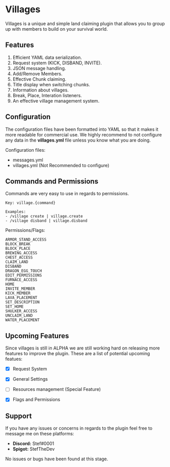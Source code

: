 # Villages
Villages is a unique and simple land claiming plugin that allows you to group up with members to build on your survival world.


## Features

1. Efficient YAML data serialization.
2. Request system (KICK, DISBAND, INVITE).
3. JSON message handling.
4. Add/Remove Members.
5. Effective Chunk claiming.
6. Title display when switching chunks.
7. Information about villages.
8. Break, Place, Interation listeners.
9. An effective village management system.


## Configuration

The configuration files have been formatted into YAML so that it makes it more readable for commercial use.
We highly recommend to not configure any data in the **villages.yml** file unless you know what you are doing.

Configuration files:
- messages.yml
- villages.yml (Not Recommended to configure)


## Commands and Permissions

Commands are very easy to use in regards to permissions.
```
Key: village.{command}

Examples:
- /village create | village.create
- /village disband | village.disband
```

Permissions/Flags:
```
ARMOR_STAND_ACCESS
BLOCK_BREAK
BLOCK_PLACE
BREWING_ACCESS
CHEST_ACCESS
CLAIM_LAND
DISBAND
DRAGON_EGG_TOUCH
EDIT_PERMISSIONS
FURNACE_ACCESS
HOME
INVITE_MEMBER
KICK_MEMBER
LAVA_PLACEMENT
SET_DESCRIPTION
SET_HOME
SHULKER_ACCESS
UNCLAIM_LAND
WATER_PLACEMENT
```


## Upcoming Features

Since villages is still in ALPHA we are still working hard on releasing more features to improve the plugin. These are a list of potential upcoming featues:
- [x] Request System
- [x] General Settings
- [ ] Resources management (Special Feature)
- [x] Flags and Permissions


## Support

If you have any issues or concerns in regards to the plugin feel free to message me on these platforms:
- **Discord:** Stef#0001
- **Spigot:** StefTheDev

No issues or bugs have been found at this stage.


